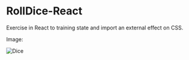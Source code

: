 # RollDice-React
Exercise in React to training state and import an external effect on CSS.

Image:

![Dice](/img/Dice.png)
